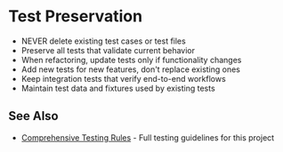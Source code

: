 # Test Preservation
- NEVER delete existing test cases or test files
- Preserve all tests that validate current behavior
- When refactoring, update tests only if functionality changes
- Add new tests for new features, don't replace existing ones
- Keep integration tests that verify end-to-end workflows
- Maintain test data and fixtures used by existing tests

## See Also
- [Comprehensive Testing Rules](./testing.md) - Full testing guidelines for this project